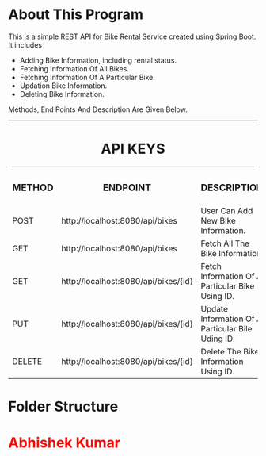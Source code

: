 <h1>About This Program</h1>
<p>This is a simple REST API for Bike Rental Service created using  Spring Boot. It includes
<ul>
  <li>Adding Bike Information, including rental status.</li>
  <li>Fetching Information Of All Bikes.</li>
  <li>Fetching Information Of A Particular Bike.</li>
  <li>Updation Bike Information.</li>
  <li>Deleting Bike Information.</li>
</ul>
  Methods, End Points And Description Are Given Below.
</p>
<hr>
<center>
<h1>API KEYS</h1>

<table>
<r>
  <th><h3>METHOD</h3></th>
   <th><h3>ENDPOINT</h3></th>
  <th><h3>DESCRIPTION</h3></th>
</r>
<tr>
<td>POST</td>
<td>http://localhost:8080/api/bikes</td>
<td>User Can Add New Bike Information.</td>
</tr>
<tr>
<td>GET</td>
<td>http://localhost:8080/api/bikes</td>
  <td>Fetch All The Bike Information.</td>
</tr>
  <tr>
<td>GET</td>
<td>http://localhost:8080/api/bikes/{id}</td>

 <td>Fetch Information Of A Particular Bike Using ID.</td>
</tr>
<tr>
<td>PUT</td>
<td>http://localhost:8080/api/bikes/{id}</td>
  <td>Update Information Of A Particular Bile Uding ID.</td>
</tr>
<tr>
<td>DELETE</td>
<td>http://localhost:8080/api/bikes/{id}</{id}td>
  <td>Delete The Bike Information Using ID.</td>
</tr>
  
</table>
</center>
<h1>Folder Structure</h1>

<h1 style="color:red;">Abhishek Kumar</h1>


